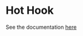 # Hot Hook

See the documentation [here](https://github.com/Julien-R44/hot-hook/blob/main/README.md)
